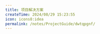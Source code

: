 ```yaml
---
title: 项目解决方案
createTime: 2024/08/29 15:23:55
icon: icons8:idea
permalink: /notes/ProjectGuide/dwtqpgnf/
---
```







